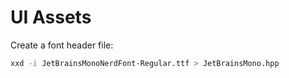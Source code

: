# UI Assets

Create a font header file:

```sh
xxd -i JetBrainsMonoNerdFont-Regular.ttf > JetBrainsMono.hpp
```
